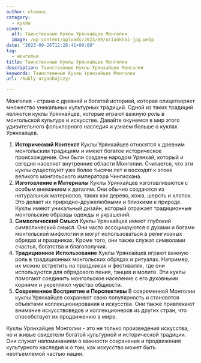 ```yaml
---
author: olomouc
category:
  - куклы
cover:
  alt: Таинственные Куклы Урянхайцев Монголии
  image: /wp-content/uploads/2023/09/uriankhai-jpg.webp
date: "2023-09-26T12:26:41+00:00"
tag:
  - монголия
title: Таинственные Куклы Урянхайцев Монголии
description: Таинственные Куклы Урянхайцев Монголии
keywords: Таинственные Куклы Урянхайцев Монголии
url: /kukly-uryanhajczy/

---
```

Монголия \- страна с древней и богатой историей, которая олицетворяет множество уникальных культурных традиций. Одной из таких традиций являются куклы Урянхайцев, которые играют важную роль в монгольской культуре и искусстве. Давайте окунемся в мир этого удивительного фольклорного наследия и узнаем больше о куклах Урянхайцев.

1. **Исторический Контекст** Куклы Урянхайцев относятся к древним монгольским традициям и имеют богатое историческое происхождение. Они были созданы народом Урянхай, который и сегодня населяет внутренние области Монголии. Считается, что эти куклы существуют уже более тысячи лет и восходят к эпохе великого монгольского императора Чингисхана.
1. **Изготовление и Материалы** Куклы Урянхайцев изготавливаются с особым вниманием к деталям. Они обычно создаются из натуральных материалов, таких как дерево, кожа, шерсть и хлопок. Это делает их природно-дружелюбными и близкими к природе. Куклы имеют уникальный дизайн, который отражает традиционные монгольские образцы одежды и украшений.
1. **Символический Смысл** Куклы Урянхайцев имеют глубокий символический смысл. Они часто ассоциируются с духами и богами монгольской мифологии и могут использоваться в религиозных обрядах и праздниках. Кроме того, они также служат символами счастья, богатства и благополучия.
1. **Традиционное Использование** Куклы Урянхайцев играют важную роль в традиционных монгольских обрядах и ритуалах. Например, их можно встретить на праздниках и фестивалях, где они используются для обрядового пения, танцев и молитв. Эти куклы помогают соединить монгольское население с его духовными корнями и укрепляют чувство общности.
1. **Современное Восприятие и Перспективы** В современной Монголии куклы Урянхайцев сохраняют свою популярность и становятся объектами коллекционирования и искусства. Они также привлекают внимание искусствоведов и коллекционеров из других стран, что способствует их продвижению в мире.

Куклы Урянхайцев Монголии \- это не только произведения искусства, но и живые свидетели богатой культурной и исторической традиции. Они служат напоминанием о важности сохранения и продвижения культурного наследия и о том, как искусство может быть неотъемлемой частью нации.
